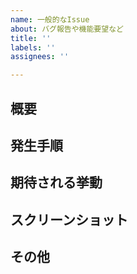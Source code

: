```yaml
---
name: 一般的なIssue
about: バグ報告や機能要望など
title: ''
labels: ''
assignees: ''

---
```


## 概要

## 発生手順

## 期待される挙動

## スクリーンショット

## その他
